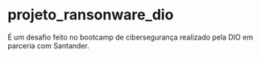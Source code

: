 # projeto_ransonware_dio
É um desafio feito no bootcamp de cibersegurança realizado pela DIO em parceria com Santander.
